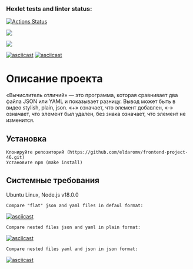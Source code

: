 ### Hexlet tests and linter status:
[![Actions Status](https://github.com/eldaromv/frontend-project-46/actions/workflows/hexlet-check.yml/badge.svg)](https://github.com/eldaromv/frontend-project-46/actions)

<a href="https://codeclimate.com/github/eldaromv/frontend-project-46/maintainability"><img src="https://api.codeclimate.com/v1/badges/879c0e8c42cdd02299c2/maintainability" /></a>

<a href="https://codeclimate.com/github/eldaromv/frontend-project-46/test_coverage"><img src="https://api.codeclimate.com/v1/badges/879c0e8c42cdd02299c2/test_coverage" /></a>

[![asciicast](https://asciinema.org/a/2AInvRnx8dnaMcCASUEDrkLJI.svg)](https://asciinema.org/a/2AInvRnx8dnaMcCASUEDrkLJI)
[![asciicast](https://asciinema.org/a/FgTUyBGsxFzMgqJRy4k5zjLQJ.svg)](https://asciinema.org/a/FgTUyBGsxFzMgqJRy4k5zjLQJ)

# Описание проекта
«Вычислитель отличий» — это программа, которая сравнивает два файла JSON или YAML и показывает разницу. Вывод может быть в видео stylish, plain, json.
«+» означает, что элемент добавлен,
«-» означает, что элемент был удален,
без знака означает, что элемент не изменится.

## Установка
```
Клонируйте репозиторий (https://github.com/eldaromv/frontend-project-46.git)
Установите npm (make install)
```
## Системные требования 
Ubuntu Linux, Node.js v18.0.0
```
Compare "flat" json and yaml files in defaul format:
```

[![asciicast](https://asciinema.org/a/2AInvRnx8dnaMcCASUEDrkLJI.svg)](https://asciinema.org/a/2AInvRnx8dnaMcCASUEDrkLJI)

```
Compare nested files json and yaml in plain format: 
```

[![asciicast](https://asciinema.org/a/FgTUyBGsxFzMgqJRy4k5zjLQJ.svg)](https://asciinema.org/a/FgTUyBGsxFzMgqJRy4k5zjLQJ)

```
Compare nested files yaml and json in json format:
```

[![asciicast](https://asciinema.org/a/TJaIThpqd2xGKvvi3bJP1ASpg.svg)](https://asciinema.org/a/TJaIThpqd2xGKvvi3bJP1ASpg)
